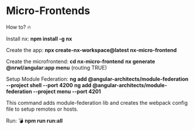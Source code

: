 # Micro-Frontends

How to? 🔥

Install nx:
**npm install -g nx**

Create the app:
**npx create-nx-workspace@latest nx-micro-frontend**

Create the microfrontend:
**cd nx-micro-frontend**
**nx generate @nrwl/angular:app menu** (routing TRUE)

Setup Module Federation:
**ng add @angular-architects/module-federation --project shell --port 4200**
**ng add @angular-architects/module-federation --project menu --port 4201**

This command adds module-federation lib and creates the webpack config file to setup remotes or hosts.

Run: 💣
**npm run run:all**
